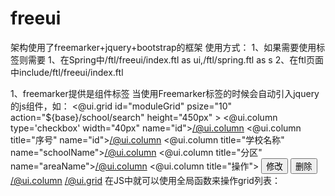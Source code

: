 # freeui
架构使用了freemarker+jquery+bootstrap的框架
使用方式：
1、如果需要使用标签则需要
    1、在Spring中<prop key="auto_import">/ftl/freeui/index.ftl as ui,/ftl/spring.ftl as s</prop>
    2、在ftl页面中include/ftl/freeui/index.ftl

1、freemarker提供是组件标签
    当使用Freemarker标签的时候会自动引入jquery的js组件，如：
    <@ui.grid id="moduleGrid" psize="10" action="${base}/school/search" height="450px" >
        <@ui.column type='checkbox' width="40px" name="id"></@ui.column>
        <@ui.column title="序号" name="id"></@ui.column>
        <@ui.column title="学校名称" name="schoolName"></@ui.column>
        <!--<@ui.column title="学校简称" name="schoolMiniName"></@ui.column>-->
        <@ui.column title="分区" name="areaName"></@ui.column>
        <@ui.column title="操作">
            <button type="button" class="btn btn-sm btn-success" onclick="updateSchool(this)">修改</button>
            <button type="button" class="btn btn-sm btn-fail" onclick="deleteSchool(this)">删除</button>
        </@ui.column>
    </@ui.grid>
    在JS中就可以使用全局函数来操作grid列表：
    <script>
        var grid = UI.get("moduleGrid");
        grid.reload(params);
    </script>


